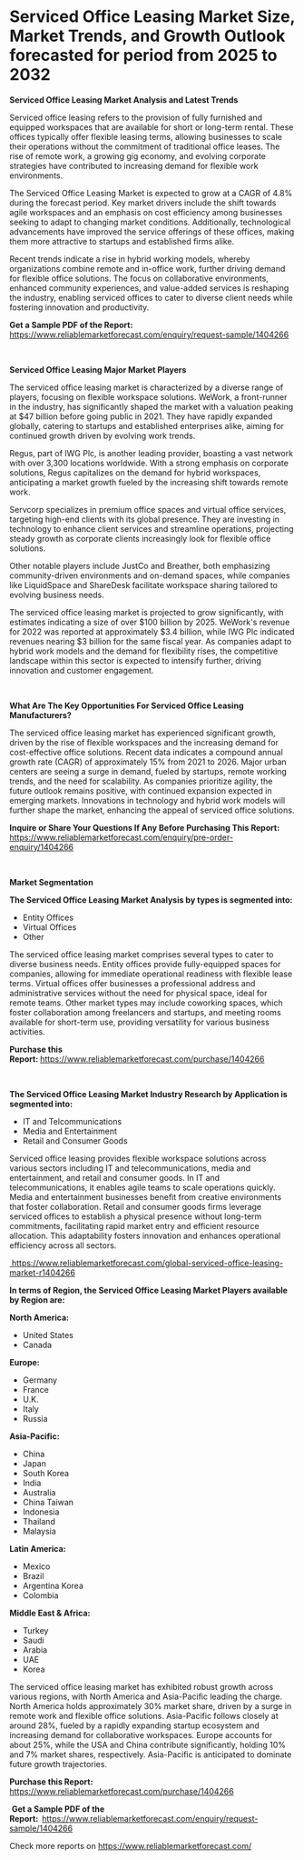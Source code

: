 <p><h1>Serviced Office Leasing Market Size, Market Trends, and Growth Outlook forecasted for period from 2025 to 2032</h1></p><p><strong>Serviced Office Leasing Market Analysis and Latest Trends</strong></p>
<p><p>Serviced office leasing refers to the provision of fully furnished and equipped workspaces that are available for short or long-term rental. These offices typically offer flexible leasing terms, allowing businesses to scale their operations without the commitment of traditional office leases. The rise of remote work, a growing gig economy, and evolving corporate strategies have contributed to increasing demand for flexible work environments.</p><p>The Serviced Office Leasing Market is expected to grow at a CAGR of 4.8% during the forecast period. Key market drivers include the shift towards agile workspaces and an emphasis on cost efficiency among businesses seeking to adapt to changing market conditions. Additionally, technological advancements have improved the service offerings of these offices, making them more attractive to startups and established firms alike.</p><p>Recent trends indicate a rise in hybrid working models, whereby organizations combine remote and in-office work, further driving demand for flexible office solutions. The focus on collaborative environments, enhanced community experiences, and value-added services is reshaping the industry, enabling serviced offices to cater to diverse client needs while fostering innovation and productivity.</p></p>
<p><strong>Get a Sample PDF of the Report:&nbsp;</strong> <a href="https://www.reliablemarketforecast.com/enquiry/request-sample/1404266?utm_campaign=1900&utm_medium=2&utm_source=Github&utm_content=ia&utm_term=13012025&utm_id=serviced-office-leasing">https://www.reliablemarketforecast.com/enquiry/request-sample/1404266</a></p>
<p>&nbsp;</p>
<p><strong>Serviced Office Leasing Major Market Players</strong></p>
<p><p>The serviced office leasing market is characterized by a diverse range of players, focusing on flexible workspace solutions. WeWork, a front-runner in the industry, has significantly shaped the market with a valuation peaking at $47 billion before going public in 2021. They have rapidly expanded globally, catering to startups and established enterprises alike, aiming for continued growth driven by evolving work trends.</p><p>Regus, part of IWG Plc, is another leading provider, boasting a vast network with over 3,300 locations worldwide. With a strong emphasis on corporate solutions, Regus capitalizes on the demand for hybrid workspaces, anticipating a market growth fueled by the increasing shift towards remote work.</p><p>Servcorp specializes in premium office spaces and virtual office services, targeting high-end clients with its global presence. They are investing in technology to enhance client services and streamline operations, projecting steady growth as corporate clients increasingly look for flexible office solutions.</p><p>Other notable players include JustCo and Breather, both emphasizing community-driven environments and on-demand spaces, while companies like LiquidSpace and ShareDesk facilitate workspace sharing tailored to evolving business needs.</p><p>The serviced office leasing market is projected to grow significantly, with estimates indicating a size of over $100 billion by 2025. WeWork's revenue for 2022 was reported at approximately $3.4 billion, while IWG Plc indicated revenues nearing $3 billion for the same fiscal year. As companies adapt to hybrid work models and the demand for flexibility rises, the competitive landscape within this sector is expected to intensify further, driving innovation and customer engagement.</p></p>
<p>&nbsp;</p>
<p><strong>What Are The Key Opportunities For Serviced Office Leasing Manufacturers?</strong></p>
<p><p>The serviced office leasing market has experienced significant growth, driven by the rise of flexible workspaces and the increasing demand for cost-effective office solutions. Recent data indicates a compound annual growth rate (CAGR) of approximately 15% from 2021 to 2026. Major urban centers are seeing a surge in demand, fueled by startups, remote working trends, and the need for scalability. As companies prioritize agility, the future outlook remains positive, with continued expansion expected in emerging markets. Innovations in technology and hybrid work models will further shape the market, enhancing the appeal of serviced office solutions.</p></p>
<p><strong>Inquire or Share Your Questions If Any Before Purchasing This Report:</strong> <a href="https://www.reliablemarketforecast.com/enquiry/pre-order-enquiry/1404266?utm_campaign=1900&utm_medium=2&utm_source=Github&utm_content=ia&utm_term=13012025&utm_id=serviced-office-leasing">https://www.reliablemarketforecast.com/enquiry/pre-order-enquiry/1404266</a></p>
<p>&nbsp;</p>
<p><strong>Market Segmentation</strong></p>
<p><strong>The Serviced Office Leasing Market Analysis by types is segmented into:</strong></p>
<p><ul><li>Entity Offices</li><li>Virtual Offices</li><li>Other</li></ul></p>
<p><p>The serviced office leasing market comprises several types to cater to diverse business needs. Entity offices provide fully-equipped spaces for companies, allowing for immediate operational readiness with flexible lease terms. Virtual offices offer businesses a professional address and administrative services without the need for physical space, ideal for remote teams. Other market types may include coworking spaces, which foster collaboration among freelancers and startups, and meeting rooms available for short-term use, providing versatility for various business activities.</p></p>
<p><strong>Purchase this Report:&nbsp;</strong><a href="https://www.reliablemarketforecast.com/purchase/1404266?utm_campaign=1900&utm_medium=2&utm_source=Github&utm_content=ia&utm_term=13012025&utm_id=serviced-office-leasing">https://www.reliablemarketforecast.com/purchase/1404266</a></p>
<p>&nbsp;</p>
<p><strong>The Serviced Office Leasing Market Industry Research by Application is segmented into:</strong></p>
<p><ul><li>IT and Telcommunications</li><li>Media and Entertainment</li><li>Retail and Consumer Goods</li></ul></p>
<p><p>Serviced office leasing provides flexible workspace solutions across various sectors including IT and telecommunications, media and entertainment, and retail and consumer goods. In IT and telecommunications, it enables agile teams to scale operations quickly. Media and entertainment businesses benefit from creative environments that foster collaboration. Retail and consumer goods firms leverage serviced offices to establish a physical presence without long-term commitments, facilitating rapid market entry and efficient resource allocation. This adaptability fosters innovation and enhances operational efficiency across all sectors.</p></p>
<p><a href="https://www.reliablemarketforecast.com/global-serviced-office-leasing-market-r1404266?utm_campaign=1900&utm_medium=2&utm_source=Github&utm_content=ia&utm_term=13012025&utm_id=serviced-office-leasing">&nbsp;https://www.reliablemarketforecast.com/global-serviced-office-leasing-market-r1404266</a></p>
<p><strong>In terms of Region, the Serviced Office Leasing Market Players available by Region are:</strong></p>
<p>
    <p> <strong> North America: </strong>
        <ul>
            <li>United States</li>
            <li>Canada</li>
        </ul>
        </p> 
    <p> <strong> Europe: </strong>
        <ul>
            <li>Germany</li>
            <li>France</li>
            <li>U.K.</li>
            <li>Italy</li>
            <li>Russia</li>
        </ul>
        </p> 
    <p> <strong> Asia-Pacific: </strong>
        <ul>
            <li>China</li>
            <li>Japan</li>
            <li>South Korea</li>
            <li>India</li>
            <li>Australia</li>
            <li>China Taiwan</li>
            <li>Indonesia</li>
            <li>Thailand</li>
            <li>Malaysia</li>
        </ul>
        </p> 
    <p> <strong> Latin America: </strong>
        <ul>
            <li>Mexico</li>
            <li>Brazil</li>
            <li>Argentina Korea</li>
            <li>Colombia</li>
        </ul>
        </p> 
    <p> <strong> Middle East & Africa: </strong>
        <ul>
            <li>Turkey</li>
            <li>Saudi</li>
            <li>Arabia</li>
            <li>UAE</li>
            <li>Korea</li>
        </ul>
    </p>
    </p>
<p><p>The serviced office leasing market has exhibited robust growth across various regions, with North America and Asia-Pacific leading the charge. North America holds approximately 30% market share, driven by a surge in remote work and flexible office solutions. Asia-Pacific follows closely at around 28%, fueled by a rapidly expanding startup ecosystem and increasing demand for collaborative workspaces. Europe accounts for about 25%, while the USA and China contribute significantly, holding 10% and 7% market shares, respectively. Asia-Pacific is anticipated to dominate future growth trajectories.</p></p>
<p><strong>Purchase this Report: </strong><a href="https://www.reliablemarketforecast.com/purchase/1404266?utm_campaign=1900&utm_medium=2&utm_source=Github&utm_content=ia&utm_term=13012025&utm_id=serviced-office-leasing">https://www.reliablemarketforecast.com/purchase/1404266</a></p>
<p>&nbsp;<strong>Get a Sample PDF of the Report:&nbsp;&nbsp;</strong><a href="https://www.reliablemarketforecast.com/enquiry/request-sample/1404266?utm_campaign=1900&utm_medium=2&utm_source=Github&utm_content=ia&utm_term=13012025&utm_id=serviced-office-leasing">https://www.reliablemarketforecast.com/enquiry/request-sample/1404266</a></p>
<p><strong></strong></p>
<p>Check more reports on <a href="https://www.reliablemarketforecast.com/?utm_campaign=1900&utm_medium=2&utm_source=Github&utm_content=ia&utm_term=13012025&utm_id=serviced-office-leasing">https://www.reliablemarketforecast.com/</a></p>